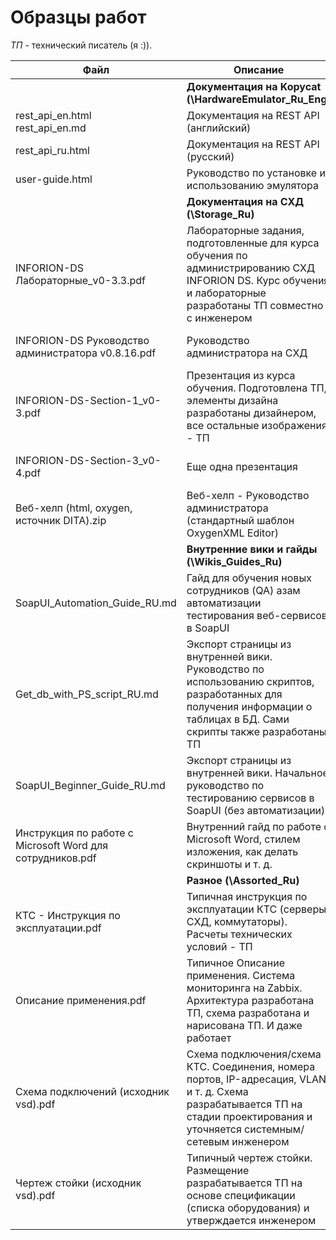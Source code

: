 # Образцы работ
_ТП_ - технический писатель (я :)).

| Файл                                                      | Описание                                                     | Конфиденциальность                                           |
| --------------------------------------------------------- | ------------------------------------------------------------ | ------------------------------------------------------------ |
|                                                           | **Документация на Kopycat (\HardwareEmulator_Ru_Eng)**       |                                                              |
| rest_api_en.html <br />rest_api_en.md                     | Документация на REST API (английский)                        | Документация в открытом доступе                              |
| rest_api_ru.html                                          | Документация на REST API (русский)                           | Документация в открытом доступе                              |
| user-guide.html                                           | Руководство по установке и использованию эмулятора           | Документация в открытом доступе                              |
|                                                           | **Документация на СХД (\Storage_Ru)**                        |                                                              |
| INFORION-DS Лабораторные_v0-3.3.pdf                       | Лабораторные задания, подготовленные для курса обучения по администрированию СХД INFORION DS. Курс обучения и лабораторные разработаны ТП совместно с инженером | Изменений нет, продукт снят с производства                   |
| INFORION-DS Руководство администратора v0.8.16.pdf        | Руководство администратора на СХД                            | Документация в открытом доступе на сайте                     |
| INFORION-DS-Section-1_v0-3.pdf                            | Презентация из курса обучения. Подготовлена ТП, элементы дизайна разработаны дизайнером, все остальные изображения - ТП | Изменений нет, продукт снят с производства                   |
| INFORION-DS-Section-3_v0-4.pdf                            | Еще одна презентация                                         | Изменений нет, продукт снят с производства                   |
| Веб-хелп (html, oxygen, источник DITA).zip                | Веб-хелп - Руководство администратора (стандартный шаблон OxygenXML Editor) | Изменений нет, продукт снят с производства                   |
|                                                           | **Внутренние вики и гайды** **(\Wikis_Guides_Ru)**           |                                                              |
| SoapUI_Automation_Guide_RU.md                             | Гайд для обучения новых сотрудников (QA) азам автоматизации тестирования веб-сервисов в SoapUI | Все данные - тестовые, ip-адреса - локальные                 |
| Get_db_with_PS_script_RU.md                               | Экспорт страницы из внутренней вики. Руководство по использованию скриптов, разработанных для получения информации о таблицах в БД. Сами скрипты также разработаны ТП | Чувствительных данных нет                                    |
| SoapUI_Beginner_Guide_RU.md                               | Экспорт страницы из внутренней вики. Начальное руководство по тестированию сервисов в SoapUI (без автоматизации) | Все данные - тестовые, ip-адреса - локальные                 |
| Инструкция по работе с Microsoft Word для сотрудников.pdf | Внутренний гайд по работе с Microsoft Word, стилем изложения, как делать скриншоты и т. д. | Чувствительных данных нет                                    |
|                                                           | **Разное (\Assorted_Ru)**                                    |                                                              |
| КТС - Инструкция по эксплуатации.pdf                      | Типичная инструкция по эксплуатации КТС (серверы, СХД, коммутаторы). Расчеты технических условий - ТП | Названия систем и шифры изменены, описание части функций удалено |
| Описание применения.pdf                                   | Типичное Описание применения. Система мониторинга на Zabbix. Архитектура разработана ТП, схема разработана и нарисована ТП. И даже работает | Названия систем и шифры изменены, описание части функций удалено |
| Схема подключений (исходник vsd).pdf                      | Схема подключения/схема КТС. Соединения, номера портов, IP-адресация, VLAN и т. д. Схема  разрабатывается ТП на стадии проектирования и уточняется системным/сетевым инженером | IP-адреса и названия заменены, удалены шифры                 |
| Чертеж стойки (исходник vsd).pdf                          | Типичный чертеж стойки. Размещение разрабатывается ТП на основе спецификации (списка оборудования) и утверждается инженером | Названия заменены, удалены шифры                             |